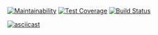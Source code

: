 [![Maintainability](https://api.codeclimate.com/v1/badges/bf47194235807c007714/maintainability)](https://codeclimate.com/github/Viacheslav80/backend-project-lvl1/maintainability)
[![Test Coverage](https://api.codeclimate.com/v1/badges/bf47194235807c007714/test_coverage)](https://codeclimate.com/github/Viacheslav80/backend-project-lvl1/test_coverage)
[![Build Status](https://travis-ci.org/Viacheslav80/backend-project-lvl1.svg?branch=master)](https://travis-ci.org/Viacheslav80/backend-project-lvl1)

[![asciicast](https://asciinema.org/a/sboVSSBi785N7q2u6ZdoUAJ7M.svg)](https://asciinema.org/a/sboVSSBi785N7q2u6ZdoUAJ7M)
